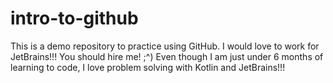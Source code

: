 # intro-to-github
This is a demo repository to practice using GitHub.
I would love to work for JetBrains!!!
You should hire me! ;^)
Even though I am just under 6 months of learning to code, 
I love problem solving with Kotlin and JetBrains!!!
